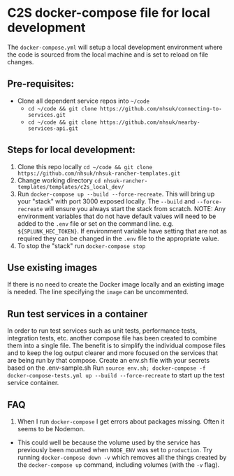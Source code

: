 # C2S docker-compose file for local development

The `docker-compose.yml` will setup a local development environment where the code is sourced from the local machine and is set to reload on file changes.

## Pre-requisites:

* Clone all dependent service repos into `~/code`
  * `cd ~/code && git clone https://github.com/nhsuk/connecting-to-services.git`
  * `cd ~/code && git clone https://github.com/nhsuk/nearby-services-api.git`


## Steps for local development:

1. Clone this repo locally `cd ~/code && git clone https://github.com/nhsuk/nhsuk-rancher-templates.git`
1. Change working directory `cd nhsuk-rancher-templates/templates/c2s_local_dev/`
1. Run `docker-compose up --build --force-recreate`. This will bring up your "stack" with port 3000 exposed locally. The `--build` and `--force-recreate` will ensure you always start the stack from scratch. NOTE: Any environment variables that do not have default values will need to be added to the `.env` file or set on the command line. e.g. `${SPLUNK_HEC_TOKEN}`. If environment variable have setting that are not as required they can be changed in the `.env` file to the appropriate value.
1. To stop the "stack" run `docker-compose stop`

## Use existing images

If there is no need to create the Docker image locally and an existing image is needed. The line specifying the `image` can be uncommented.


## Run test services in a container

In order to run test services such as unit tests, performance tests, integration tests, etc. another compose file has been created to combine them into a single file. The benefit is to simplify the individual compose files and to keep the log output clearer and more focused on the services that are being run by that compose. 
Create an env.sh file with your secrets based on the .env-sample.sh
Run `source env.sh; docker-compose -f docker-compose-tests.yml up --build --force-recreate` to start up the test service container.

## FAQ

1. When I run `docker-compose` I get errors about packages missing. Often it seems to be Nodemon.
  * This could well be because the volume used by the service has previously been mounted when `NODE_ENV` was set to `production`. Try running `docker-compose down -v` which removes all the things created by the `docker-compose up` command, including volumes (with the `-v` flag).

